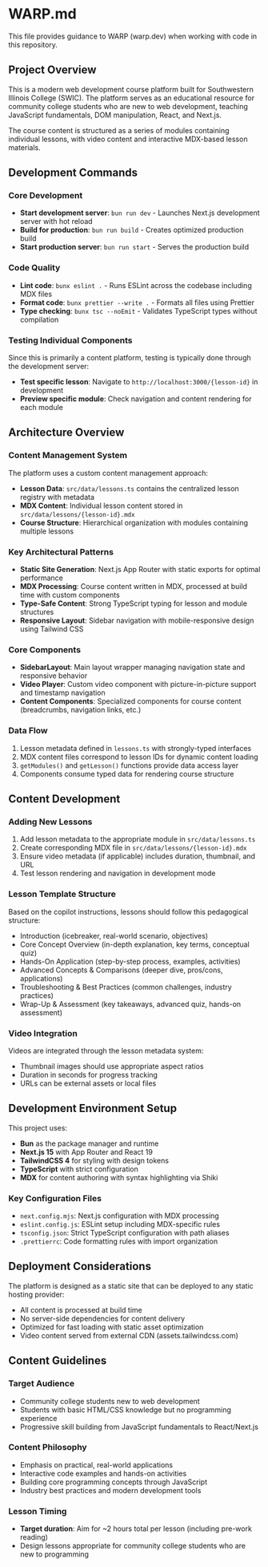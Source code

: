 # WARP.md

This file provides guidance to WARP (warp.dev) when working with code in this repository.

## Project Overview

This is a modern web development course platform built for Southwestern Illinois College (SWIC). The platform serves as an educational resource for community college students who are new to web development, teaching JavaScript fundamentals, DOM manipulation, React, and Next.js.

The course content is structured as a series of modules containing individual lessons, with video content and interactive MDX-based lesson materials.

## Development Commands

### Core Development
- **Start development server**: `bun run dev` - Launches Next.js development server with hot reload
- **Build for production**: `bun run build` - Creates optimized production build
- **Start production server**: `bun run start` - Serves the production build

### Code Quality
- **Lint code**: `bunx eslint .` - Runs ESLint across the codebase including MDX files
- **Format code**: `bunx prettier --write .` - Formats all files using Prettier
- **Type checking**: `bunx tsc --noEmit` - Validates TypeScript types without compilation

### Testing Individual Components
Since this is primarily a content platform, testing is typically done through the development server:
- **Test specific lesson**: Navigate to `http://localhost:3000/{lesson-id}` in development
- **Preview specific module**: Check navigation and content rendering for each module

## Architecture Overview

### Content Management System
The platform uses a custom content management approach:
- **Lesson Data**: `src/data/lessons.ts` contains the centralized lesson registry with metadata
- **MDX Content**: Individual lesson content stored in `src/data/lessons/{lesson-id}.mdx`
- **Course Structure**: Hierarchical organization with modules containing multiple lessons

### Key Architectural Patterns
- **Static Site Generation**: Next.js App Router with static exports for optimal performance
- **MDX Processing**: Course content written in MDX, processed at build time with custom components
- **Type-Safe Content**: Strong TypeScript typing for lesson and module structures
- **Responsive Layout**: Sidebar navigation with mobile-responsive design using Tailwind CSS

### Core Components
- **SidebarLayout**: Main layout wrapper managing navigation state and responsive behavior
- **Video Player**: Custom video component with picture-in-picture support and timestamp navigation
- **Content Components**: Specialized components for course content (breadcrumbs, navigation links, etc.)

### Data Flow
1. Lesson metadata defined in `lessons.ts` with strongly-typed interfaces
2. MDX content files correspond to lesson IDs for dynamic content loading  
3. `getModules()` and `getLesson()` functions provide data access layer
4. Components consume typed data for rendering course structure

## Content Development

### Adding New Lessons
1. Add lesson metadata to the appropriate module in `src/data/lessons.ts`
2. Create corresponding MDX file in `src/data/lessons/{lesson-id}.mdx`
3. Ensure video metadata (if applicable) includes duration, thumbnail, and URL
4. Test lesson rendering and navigation in development mode

### Lesson Template Structure
Based on the copilot instructions, lessons should follow this pedagogical structure:
- Introduction (icebreaker, real-world scenario, objectives)
- Core Concept Overview (in-depth explanation, key terms, conceptual quiz)
- Hands-On Application (step-by-step process, examples, activities)
- Advanced Concepts & Comparisons (deeper dive, pros/cons, applications)
- Troubleshooting & Best Practices (common challenges, industry practices)
- Wrap-Up & Assessment (key takeaways, advanced quiz, hands-on assessment)

### Video Integration
Videos are integrated through the lesson metadata system:
- Thumbnail images should use appropriate aspect ratios
- Duration in seconds for progress tracking
- URLs can be external assets or local files

## Development Environment Setup

This project uses:
- **Bun** as the package manager and runtime
- **Next.js 15** with App Router and React 19
- **TailwindCSS 4** for styling with design tokens
- **TypeScript** with strict configuration
- **MDX** for content authoring with syntax highlighting via Shiki

### Key Configuration Files
- `next.config.mjs`: Next.js configuration with MDX processing
- `eslint.config.js`: ESLint setup including MDX-specific rules
- `tsconfig.json`: Strict TypeScript configuration with path aliases
- `.prettierrc`: Code formatting rules with import organization

## Deployment Considerations

The platform is designed as a static site that can be deployed to any static hosting provider:
- All content is processed at build time
- No server-side dependencies for content delivery
- Optimized for fast loading with static asset optimization
- Video content served from external CDN (assets.tailwindcss.com)

## Content Guidelines

### Target Audience
- Community college students new to web development
- Students with basic HTML/CSS knowledge but no programming experience
- Progressive skill building from JavaScript fundamentals to React/Next.js

### Content Philosophy
- Emphasis on practical, real-world applications
- Interactive code examples and hands-on activities
- Building core programming concepts through JavaScript
- Industry best practices and modern development tools

### Lesson Timing
- **Target duration**: Aim for ~2 hours total per lesson (including pre-work reading)
- Design lessons appropriate for community college students who are new to programming
